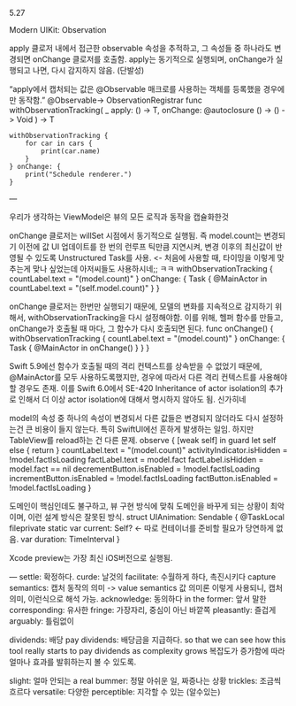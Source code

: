 5.27

Modern UIKit: Observation

apply 클로저 내에서 접근한 observable 속성을 추적하고, 그 속성들 중 하나라도 변경되면 onChange 클로저를 호출함.
apply는 동기적으로 실행되며, onChange가 실행되고 나면, 다시 감지하지 않음. (단발성)


“apply에서 캡처되는 값은 @Observable 매크로를 사용하는 객체를 등록했을 경우에만 동작함.”
@Observable-> ObservationRegistrar
func withObservationTracking<T>(
    _ apply: () -> T,
    onChange: @autoclosure () -> () -> Void
) -> T

    withObservationTracking {
        for car in cars {
            print(car.name)
        }
    } onChange: {
        print("Schedule renderer.")
    }

—

우리가 생각하는 ViewModel은 뷰의 모든 로직과 동작을 캡슐화한것

onChange 클로저는 willSet 시점에서 동기적으로 실행됨. 즉 model.count는 변경되기 이전에 값
UI 업데이트를 한 번의 런루프 틱만큼 지연시켜, 변경 이후의 최신값이 반영될 수 있도록 Unstructured Task를 사용. <- 처음에 사용할 때, 타이밍을 이렇게 맞추는게 맞나 싶었는데 아저씨들도 사용하시네;; ㅋㅋ
withObservationTracking {
  countLabel.text = "\(model.count)"
} onChange: {
  Task { @MainActor in
    countLabel.text = "\(self.model.count)"
  }
}

onChange 클로저는 한번만 실행되기 때문에, 모델의 변화를 지속적으로 감지하기 위해서, withObservationTracking을 다시 설정해야함.
이를 위해, 헬퍼 함수를 만들고, onChange가 호출될 때 마다, 그 함수가 다시 호출되면 된다.
func onChange() {
  withObservationTracking {
    countLabel.text = "\(model.count)"
  } onChange: {
    Task { @MainActor in
      onChange()
    }
  }
}

Swift 5.9에선 함수가 호출될 때의 격리 컨텍스트를 상속받을 수 없었기 때문에, @MainActor를 모두 사용하도록했지만, 경우에 따라서 다른 격리 컨텍스트를 사용해야할 경우도 존재.
이를 Swift 6.0에서 SE-420 Inheritance of actor isolation의 추가로 인해서 더 이상 actor isolation에 대해서 명시하지 않아도 됨. 신가히네 

model의 속성 중 하나의 속성이 변경되서 다른 값들은 변경되지 않더라도 다시 설정하는건 큰 비용이 들지 않는다. 특히 SwiftUI에선 흔하게 발생하는 일임.
하지만 TableView를 reload하는 건 다른 문제.
observe { [weak self] in
  guard let self else { return }
  countLabel.text = "\(model.count)"
  activityIndicator.isHidden = !model.factIsLoading
  factLabel.text = model.fact
  factLabel.isHidden = model.fact == nil
  decrementButton.isEnabled = !model.factIsLoading
  incrementButton.isEnabled = !model.factIsLoading
  factButton.isEnabled = !model.factIsLoading
}


도메인이 핵심인데도 불구하고, 뷰 구현 방식에 맞춰 도메인을 바꾸게 되는 상황이 최악이며, 이런 설계 방식은 잘못된 방식.
struct UIAnimation: Sendable {
  @TaskLocal fileprivate static var current: Self? <- 따로 컨테이너를 준비할 필요가 당연하게 없음.
  var duration: TimeInterval
}



Xcode preview는 가장 최신 iOS버전으로 실행됨.

—
settle: 확정하다.
curde: 날것의
facilitate: 수월하게 하다, 촉진시키다
capture semantics: 캡처 동작의 의미 -> value semantics 값 의미론 이렇게 사용되니, 캡처 의미, 이런식으로 해석 가능.
acknowledge: 동의하다
in the former: 앞서 말한
corresponding: 유사한
fringe: 가장자리, 중심이 아닌 바깥쪽
pleasantly: 즐겁게
arguably: 틀림없이

dividends: 배당
pay dividends: 배당금을 지급하다.
so that we can see how this tool really starts to pay dividends as complexity grows 
복잡도가 증가함에 따라 얼마나 효과를 발휘하는지 볼 수 있도록.

slight: 얼마 안되는
a real bummer: 정말 아쉬운 일, 짜증나는 상황
trickles: 조금씩 흐르다
versatile: 다양한
perceptible: 지각할 수 있는 (알수있는)
